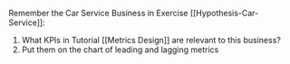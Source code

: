 Remember the Car Service Business in Exercise [[Hypothesis-Car-Service]]:

1. What KPIs in Tutorial [[Metrics Design]] are relevant to this business?
2. Put them on the chart of leading and lagging metrics

